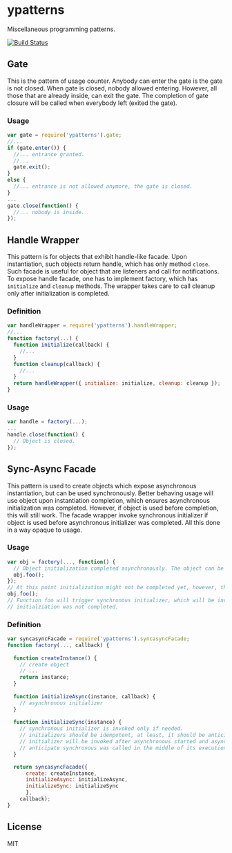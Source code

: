 # ypatterns

Miscellaneous programming patterns.

[![Build Status](https://secure.travis-ci.org/anodejs/node-ypatterns.png)](http://travis-ci.org/anodejs/node-ypatterns)

## Gate

This is the pattern of usage counter.
Anybody can enter the gate is the gate is not closed.
When gate is closed, nobody allowed entering. However, all those that are already inside, can exit the gate.
The completion of gate closure will be called when everybody left (exited the gate).

### Usage

```javascript
var gate = require('ypatterns').gate;
//...
if (gate.enter()) {
  //... entrance granted.
  //...
  gate.exit();
}
else {
  //... entrance is not allowed anymore, the gate is closed.
}
...
gate.close(function() {
  //... nobody is inside.
});
```

## Handle Wrapper

This pattern is for objects that exhibit handle-like facade. Upon instantiation, such objects return handle, which has
only method ```close```. Such facade is useful for object that are listeners and call for notifications.
To expose handle facade, one has to implement factory, which has ```initialize``` and ```cleanup``` methods.
The wrapper takes care to call cleanup only after initialization is completed.

### Definition

```javascript
var handleWrapper = require('ypatterns').handleWrapper;
//...
function factory(...) {
  function initialize(callback) {
    //...
  }
  function cleanup(callback) {
    //...
  }
  return handleWrapper({ initialize: initialize, cleanup: cleanup });
}
```

### Usage

```javascript
var handle = factory(...);
...
handle.close(function() {
  // Object is closed.
});
```

## Sync-Async Facade

This pattern is used to create objects which expose asynchronous instantiation, but can be used synchronously. Better 
behaving usage will use object upon instantiation completion, which ensures asynchronous initialization was completed.
However, if object is used before completion, this will still work. The facade wrapper invoke synchronous initializer
if object is used before asynchronous initializer was completed. All this done in a way opaque to usage.

### Usage

```javascript
var obj = factory(..., function() {
  // Object initialization completed asynchronously. The object can be used.
  obj.foo();
});
// At this point initialization might not be completed yet, however, the object can be used here as well.
obj.foo();
// Function foo will trigger synchronous initializer, which will be invoked before calling foo, if object's
// initialziation was not completed.
```

### Definition

```javascript
var syncasyncFacade = require('ypatterns').syncasyncFacade;
function factory(..., callback) {
  
  function createInstance() {
    // create object
    // ...
    return instance;
  }
  
  function initializeAsync(instance, callback) {
    // asynchronous initializer
  }
  
  function initializeSync(instance) {
    // synchronous initializer is invoked only if needed.
    // initializers should be idempotent, at least, it should be anticipated that synchronous 
    // initializer will be invoked after asynchronous started and asynchronous one should 
    // anticipate synchronous was called in the middle of its execution.
  }

  return syncasyncFacade({ 
      create: createInstance, 
      initializeAsync: initializeAsync, 
      initializeSync: initializeSync 
      }, 
    callback);
}
```

## License

MIT
